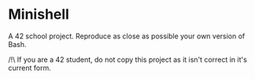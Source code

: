 
# Minishell

A 42 school project. Reproduce as close as possible your own version of Bash.

/!\ If you are a 42 student, do not copy this project as it isn't correct in it's current form.
